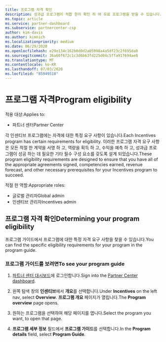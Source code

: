 ```yaml
---
title: 프로그램 자격 확인
description: 성과급 프로그램이 적합 한지 확인 하 여 유료 프로그램을 받을 수 있습니다.
ms.topic: article
ms.service: partner-dashboard
ms.subservice: partnercenter-csp
author: kim-davis
ms.author: kimnich
ms.localizationpriority: medium
ms.date: 06/29/2020
ms.openlocfilehash: e29e134c162b0d0d2a05998a4a5df23c2f695da0
ms.sourcegitcommit: 36a60f672c1c3d6b63fd225d04c5ffa917694ae0
ms.translationtype: MT
ms.contentlocale: ko-KR
ms.lasthandoff: 07/03/2020
ms.locfileid: "85949518"
---
```

# <a name="program-eligibility"></a><span data-ttu-id="77898-103">프로그램 자격</span><span class="sxs-lookup"><span data-stu-id="77898-103">Program eligibility</span></span>

<span data-ttu-id="77898-104">적용 대상:</span><span class="sxs-lookup"><span data-stu-id="77898-104">Applies to:</span></span>

- <span data-ttu-id="77898-105">파트너 센터</span><span class="sxs-lookup"><span data-stu-id="77898-105">Partner Center</span></span>

<span data-ttu-id="77898-106">각 인센티브 프로그램에는 자격에 대한 특정 요구 사항이 있습니다.</span><span class="sxs-lookup"><span data-stu-id="77898-106">Each Incentives program has certain requirements for eligibility.</span></span> <span data-ttu-id="77898-107">이러한 프로그램 자격 요구 사항은 모든 적절 한 계약을 서명 하 고, 역량을 획득 하 고, 수익을 예측 하 고, 성과급 프로그램이 성공 하는 데 필요한 기타 필수 구성 요소를 갖도록 설계 되었습니다.</span><span class="sxs-lookup"><span data-stu-id="77898-107">These program eligibility requirements are designed to ensure that you have all of the appropriate agreements signed, competencies earned, revenue forecast, and other necessary prerequisites for your Incentives program to succeed.</span></span>

<span data-ttu-id="77898-108">적절 한 역할:</span><span class="sxs-lookup"><span data-stu-id="77898-108">Appropriate roles:</span></span>

- <span data-ttu-id="77898-109">글로벌 관리자</span><span class="sxs-lookup"><span data-stu-id="77898-109">Global admin</span></span>
- <span data-ttu-id="77898-110">인센티브 관리자</span><span class="sxs-lookup"><span data-stu-id="77898-110">Incentives admin</span></span>

## <a name="determining-your-program-eligibility"></a><span data-ttu-id="77898-111">프로그램 자격 확인</span><span class="sxs-lookup"><span data-stu-id="77898-111">Determining your program eligibility</span></span>

<span data-ttu-id="77898-112">프로그램 가이드에서 프로그램에 대한 특정 자격 요구 사항을 찾을 수 있습니다.</span><span class="sxs-lookup"><span data-stu-id="77898-112">You can find the specific eligibility requirements for your program in the program guide.</span></span> 

### <a name="to-see-your-program-guide"></a><span data-ttu-id="77898-113">프로그램 가이드를 보려면</span><span class="sxs-lookup"><span data-stu-id="77898-113">To see your program guide</span></span>

1. <span data-ttu-id="77898-114">[파트너 센터 대시보드](https://partner.microsoft.com/dashboard/)에 로그인합니다.</span><span class="sxs-lookup"><span data-stu-id="77898-114">Sign into the [Partner Center dashboard](https://partner.microsoft.com/dashboard/).</span></span>

2. <span data-ttu-id="77898-115">왼쪽 탐색 창의 **인센티브**에서 **개요**를 선택합니다.</span><span class="sxs-lookup"><span data-stu-id="77898-115">Under **Incentives** on the left nav, select **Overview**.</span></span> <span data-ttu-id="77898-116">**프로그램 개요** 페이지가 열립니다.</span><span class="sxs-lookup"><span data-stu-id="77898-116">The **Program overview** page opens.</span></span>

3. <span data-ttu-id="77898-117">원하는 프로그램을 선택하여 해당 페이지를 엽니다.</span><span class="sxs-lookup"><span data-stu-id="77898-117">Select the program you want, to open that page.</span></span>

4. <span data-ttu-id="77898-118">**프로그램 세부 정보** 필드에서 **프로그램 가이드**를 선택합니다.</span><span class="sxs-lookup"><span data-stu-id="77898-118">In the **Program details** field, select **Program Guide**.</span></span>
